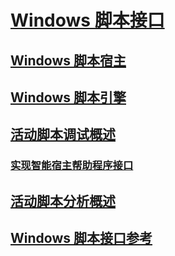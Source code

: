 # [Windows 脚本接口](windows-script-interfaces.md)
## [Windows 脚本宿主](windows-script-hosts.md)
## [Windows 脚本引擎](windows-script-engines.md)
## [活动脚本调试概述](active-script-debugging-overview.md)
### [实现智能宿主帮助程序接口](implementing-smart-host-helper-interfaces.md)
## [活动脚本分析概述](active-script-profiling-overview.md)
## [Windows 脚本接口参考](reference/TOC.md)
